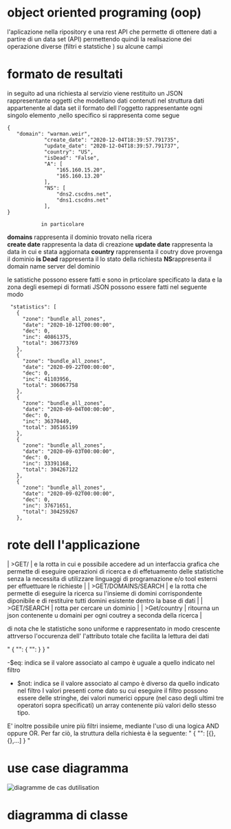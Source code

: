 # object oriented programing (oop)
l'aplicazione nella ripository  e una rest API che permette di ottenere dati a partire di un data set (API) permettendo quindi la realisazione dei operazione diverse (filtri e statstiche ) su alcune campi
# formato de resultati
in seguito  ad una richiesta al servizio viene restituito  un JSON  rappresentante oggetti che modellano dati contenuti nel struttura dati  appartenente al data set  il formato dell l'oggetto rappresentante ogni singolo elemento ,nello specifico si rappresenta come segue 

```
{
   "domain": "warman.weir",
            "create_date": "2020-12-04T18:39:57.791735",
            "update_date": "2020-12-04T18:39:57.791737",
            "country": "US",
            "isDead": "False",
            "A": [
                "165.160.15.20",
                "165.160.13.20"
            ],
            "NS": [
                "dns2.cscdns.net",
                "dns1.cscdns.net"
            ],
}
```

               in particolare  


  **domains** rappresenta il dominio trovato nella ricera  
  **create date** rappresenta la data di creazione 
   **update date** rappresenta la data  in cui  e stata aggiornata 
   **country** rapprensenta il coutry dove provenga il dominio 
  **is Dead** rappresenta il lo stato della richiesta
 **NS**rappresenta il domain name server del dominio
                
                    
 le satistiche possono essere fatti e sono in prticolare  specificato  la data  e la zona degli esemepi di  formati JSON possono essere fatti  nel seguente modo 
                
 ```{
  "statistics": [
    {
      "zone": "bundle_all_zones",
      "date": "2020-10-12T00:00:00",
      "dec": 0,
      "inc": 40861375,
      "total": 306773769
    },
    {
      "zone": "bundle_all_zones",
      "date": "2020-09-22T00:00:00",
      "dec": 0,
      "inc": 41103956,
      "total": 306067758
    },
    {
      "zone": "bundle_all_zones",
      "date": "2020-09-04T00:00:00",
      "dec": 0,
      "inc": 36370449,
      "total": 305165199
    },
    {
      "zone": "bundle_all_zones",
      "date": "2020-09-03T00:00:00",
      "dec": 0,
      "inc": 33391168,
      "total": 304267122
    },
    {
      "zone": "bundle_all_zones",
      "date": "2020-09-02T00:00:00",
      "dec": 0,
      "inc": 37671651,
      "total": 304259267
    },
 ```
 
 # rote dell l'applicazione 
 
 | >GET/ |  e la rotta in cui e possibile accedere  ad un interfaccia  grafica che permette di eseguire operazioni di ricerca  e di effetuamento  delle statistiche  senza  la necessita  di utilizzare linguaggi di programazione  e/o tool esterni per effuettuare le richieste |
| >GET/DOMAINS/SEARCH |  e la rotta che permette di eseguire la ricerca su l'insieme di  domini corrispondente  diponibile e di restituire tutti domini esistente  dentro la base di dati |
| >GET/SEARCH | rotta per cercare un dominio  |
| >Get/country |  ritourna un json contenente u domaini per ogni coutrey a seconda della ricerca |
 
 
 
 
 
 di nota che le statistiche sono uniforme e rappresentato in modo crescente attrverso l'occurenza dell' l'attributo totale  che facilita la  lettura dei dati 
 
 
 
  "
  {
    "<campo>": {
	    "<operatore>": <dato>
	}
}
  "
   
   -$eq: indica se il valore associato al campo è uguale a quello indicato nel filtro
   - $not: indica se il valore associato al campo è diverso da quello indicato nel filtro
   I valori presenti come dato su cui eseguire il filtro possono essere delle stringhe, dei valori numerici oppure (nel caso degli ultimi tre operatori sopra specificati) un array contenente più valori dello stesso tipo.

E' inoltre possibile unire più filtri insieme, mediante l'uso di una logica AND oppure OR. Per far ciò, la struttura della richiesta è la seguente:
"
{
	"<operatore logico>": [{<filtro1>},{<filtro2>},...]
}
 "
   
 # use case diagramma
 
 
![diagramme de cas dutilisation](https://user-images.githubusercontent.com/74736550/105364751-d0087200-5bfd-11eb-8fb5-c5061aad690d.PNG)
 
 
 # diagramma di classe
 
 
 
 
